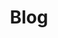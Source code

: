 ---
layout: "layouts/posts.njk"
title: "Blog"
review: "Post"
pageBackgroundImage: "/assets/img/page-title.jpg"
eleventyExcludeFromCollections: true
reviewDesc: "Malesuada fames ac turpis egestas. Vestibulum tortor quam, feugiat vitae."
---